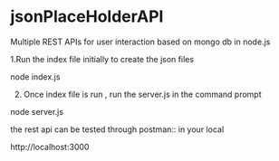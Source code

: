 # jsonPlaceHolderAPI
Multiple REST APIs for user interaction based on mongo db in node.js 

1.Run the index file initially to create the json files

node index.js

2. Once index file is run , run the server.js in the command prompt

node server.js

the rest api can be tested through postman:: in your local 

http://localhost:3000
